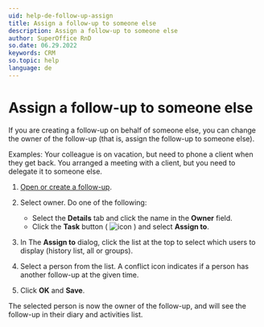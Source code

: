 ```yaml
---
uid: help-de-follow-up-assign
title: Assign a follow-up to someone else
description: Assign a follow-up to someone else
author: SuperOffice RnD
so.date: 06.29.2022
keywords: CRM
so.topic: help
language: de
---
```


# Assign a follow-up to someone else

If you are creating a follow-up on behalf of someone else, you can change the owner of the follow-up (that is, assign the follow-up to someone else).

Examples: Your colleague is on vacation, but need to phone a client when they get back. You arranged a meeting with a client, but you need to delegate it to someone else.

1. [Open or create a follow-up][1].

1. Select owner. Do one of the following:

    * Select the **Details** tab and click the name in the **Owner** field.
    * Click the **Task** button ( ![icon][img1] ) and select **Assign to**.

1. In The **Assign to** dialog, click the list at the top to select which users to display (history list, all or groups).

1. Select a person from the list. A conflict icon indicates if a person has another follow-up at the given time.

1. Click **OK** and **Save**.

The selected person is now the owner of the follow-up, and will see the follow-up in their diary and activities list.

<!-- Referenced links -->
[1]: create-follow-up.md

<!-- Referenced images -->
[img1]: ../../../media/icons/btn-menu.png

